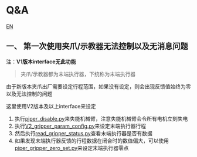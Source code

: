 # Q&A

[EN](Q&A(EN).MD)

## 一、 第一次使用夹爪/示教器无法控制以及无消息问题

注：**V1版本interface无此功能**

> 夹爪/示教器都为末端执行器，下统称为末端执行器

由于新版本夹爪出厂需要设定行程范围，如果没有设定，则会出现反馈值始终为零以及无法控制的问题

这里使用V2版本及以上interface来设定

1. 执行[piper_disable.py](../demo/V2/piper_disable.py)来失能机械臂，注意失能机械臂会令所有电机立刻失电
2. 执行[V2_gripper_param_config.py](../demo/V2/V2_gripper_param_config.py)来设定末端执行器行程
3. 然后执行[read_gripper_status.py](../demo/V2/read_gripper_status.py)查看末端执行器是否有数据
4. 如果发现末端执行器反馈的行程数据在闭合时的数值偏大，可以使用[piper_gripper_zero_set.py](../demo/V2/piper_gripper_zero_set.py)来设定末端执行器零点
